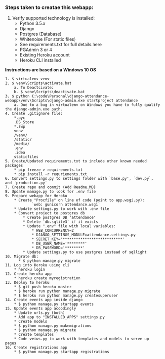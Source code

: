 ### Steps taken to creatae this webapp:
1. Verify supported technology is installed:
    * Python 3.5.x
    * Django
    * Postgres (Database)
    * Whitenoise (For static files)
    * See requirements.txt for full details here
	* PGAdmin 3 or 4
	* Existing Heroku account
	* Heroku CLI installed

**Instructions are based on a Windows 10 OS**

	1. $ virtualenv venv
	2. $ venv\Scripts\activate.bat
		a. To Deactcivate:
		b. $ venv\Scripts\deactivate.bat
	3. $ python C:\code\Personal\django-attendance-webapp\venv\Scripts\django-admin.exe startproject attendance
		a. Due to a bug in virtualenv on Windows you have to fully qualify the django-admin.exe path.
	4. Create .gitignore file:
		*.pyc
		.DS_Store
		*.swp
		venv
		/venv/
		/static/
		/media/
		.env
		.idea
		staticfiles
	5. Create/Updated requirements.txt to include other known needed packages
        * pip freeze > requirements.txt
        * pip install -r requriements.txt
    6. Convert settings.py to settings folder with `base.py', `dev.py`, and `production.py`
	7. Create repo and commit (Add Readme.MD)
	8. Update manage.py to look for .env file
	9. Prepare webapp for Heroku
	    * Create "Procfile" on line of code (point to app.wsgi.py):
	            `web: gunicorn attendance.wsgi`
	    * Update settings.py to work with .env file
	    * Convert project to postgres db
	        * Create postgres DB 'attendance'
	        * Delete `db.sqlite3` if it exists
	        * Update ".env" file with local variables:
	            * WEB_CONCURRENCY=2
                * DJANGO_SETTINGS_MODULE=attendance.settings.py
                * SECRET_KEY='***************************'
                * DB_USER_NAME='********'
                * DB_PASSWORD='********'
            * Update settings.py to use postgres instead of sqllight
    10. Migrate db:
          * $ python manage.py migrate
    11. Log into Heroku using cli
        * heroku login
    12. Create heroku app
        * heroku create myregistration
    13. Deploy to heroku
        * $ git push heroku master
        * $ heroku run python manage.py migrate
        * $ heroku run python manage.py createsuperuser
    14. Create events app inside django
        * $ python manage.py startapp events
    15. Update events app accodingly
        * Update urls.py (both)
        * Add app to "INSTALLED_APPS" settings.py
        * Create models
        * $ python manage.py makemigrations
        * $ python manage.py migrate
        * Create templates
        * Code veiws.py to work with templates and models to serve up pages
    16. Create registrations app
        * $ python manage.py startapp registrations
